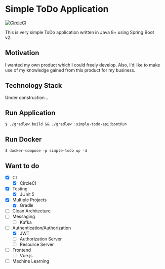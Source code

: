 # Simple ToDo Application
[![CircleCI](https://circleci.com/gh/perforb/simple-todo/tree/master.svg?style=shield&circle-token=972d4b658137dd49daddae29e77b9255f08f1ccc)](https://circleci.com/gh/perforb/simple-todo/tree/master)

This is very simple ToDo application written in Java 8+ using Spring Boot v2.

## Motivation

I wanted my own product which I could freely develop.
Also, I'd like to make use of my knowledge gained from this product for my business.

## Technology Stack

Under construction...

## Run Application

```
$ ./gradlew build && ./gradlew :simple-todo-api:bootRun
```

## Run Docker

```
$ docker-compose -p simple-todo up -d
```

## Want to do

* [x] CI
    - [x] CircleCI
* [x] Testing
    - [x] JUnit 5
* [x] Multiple Projects
    - [x] Gradle
* [ ] Clean Architecture
* [ ] Messaging
    - [ ] Kafka
* [ ] Authentication/Authorization
    - [x] JWT
    - [ ] Authorization Server
    - [ ] Resource Server
* [ ] Frontend
    - [ ] Vue.js
* [ ] Machine Learning
